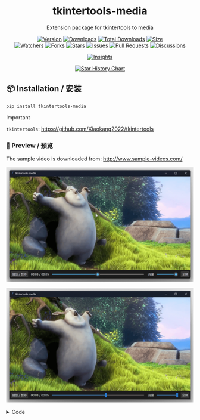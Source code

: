 <h1 align="center">tkintertools-media</h1>

<p align="center">Extension package for tkintertools to media</p>

<p align="center">
<a href="https://github.com/Xiaokang2022/tkintertools-media/releases"><img alt="Version" src="https://img.shields.io/github/v/release/Xiaokang2022/tkintertools-media?include_prereleases&logo=github&label=Version" title="Latest Version" /></a>
<a href="https://pypistats.org/packages/tkintertools-media"><img alt="Downloads" src="https://img.shields.io/pypi/dm/tkintertools-media?label=Downloads&logo=pypi&logoColor=skyblue" title="Downloads" /></a>
<a href="https://pepy.tech/project/tkintertools-media"><img alt="Total Downloads" src="https://img.shields.io/pepy/dt/tkintertools-media?logo=pypi&logoColor=gold&label=Total%20Downloads" title="Total Downloads" /></a>
<a href="https://github.com/Xiaokang2022/tkintertools-media"><img alt="Size" src="https://img.shields.io/github/languages/code-size/Xiaokang2022/tkintertools-media?label=Size&logo=github" title="Code Size"/></a>
<br/>
<a href="https://github.com/Xiaokang2022/tkintertools-media/watchers"><img alt="Watchers" src="https://img.shields.io/github/watchers/Xiaokang2022/tkintertools-media?label=Watchers&logo=github&style=flat" title="Watchers" /></a>
<a href="https://github.com/Xiaokang2022/tkintertools-media/forks"><img alt="Forks" src="https://img.shields.io/github/forks/Xiaokang2022/tkintertools-media?label=Forks&logo=github&style=flat" title="Forks" /></a>
<a href="https://github.com/Xiaokang2022/tkintertools-media/stargazers"><img alt="Stars" src="https://img.shields.io/github/stars/Xiaokang2022/tkintertools-media?label=Stars&color=gold&logo=github&style=flat" title="Stars" /></a>
<a href="https://github.com/Xiaokang2022/tkintertools-media/issues"><img alt="Issues" src="https://img.shields.io/github/issues/Xiaokang2022/tkintertools-media?label=Issues&logo=github" title="Issues" /></a>
<a href="https://github.com/Xiaokang2022/tkintertools-media/pulls"><img alt="Pull Requests" src="https://img.shields.io/github/issues-pr/Xiaokang2022/tkintertools-media?label=Pull%20Requests&logo=github" title="Pull Requests" /></a>
<a href="https://github.com/Xiaokang2022/tkintertools-media/discussions"><img alt="Discussions" src="https://img.shields.io/github/discussions/Xiaokang2022/tkintertools-media?label=Discussions&logo=github" title="Discussions" /></a>
</p>

<p align="center">
<a href="https://github.com/Xiaokang2022/tkintertools-media/pulse"><img alt="Insights" src="https://repobeats.axiom.co/api/embed/0be944bbd1d27b25b519ea2ac7ffcdfbc98369fb.svg" /></a>
</p>

<p align="center">
    <a href="https://star-history.com/#Xiaokang2022/tkintertools-media&Date">
        <picture>
            <source media="(prefers-color-scheme: dark)" srcset="https://api.star-history.com/svg?repos=Xiaokang2022/tkintertools-media&type=Date&theme=dark" />
            <source media="(prefers-color-scheme: light)" srcset="https://api.star-history.com/svg?repos=Xiaokang2022/tkintertools-media&type=Date" />
            <img alt="Star History Chart" src="https://api.star-history.com/svg?repos=Xiaokang2022/tkintertools-media&type=Date" />
        </picture>
    </a>
</p>

📦 Installation / 安装
----------------------

```
pip install tkintertools-media
```

> [!IMPORTANT]  
> `tkintertools`: https://github.com/Xiaokang2022/tkintertools

### 👀 Preview / 预览

The sample video is downloaded from: http://www.sample-videos.com/

![preview-1](./preview-1.png)

![preview-2](./preview-2.png)

<details><summary>Code</summary>

```python
import tkintertools as tkt
import tkintertools.media as media

root = tkt.Tk(title="tkintertools-media")
cv = media.VideoCanvas(root, keep_ratio="min", free_anchor=True, control=True)
cv.place(width=1280, height=720, x=640, y=360, anchor="center")
cv.play("your_video_file.mp4")
root.mainloop()
```

</details>
